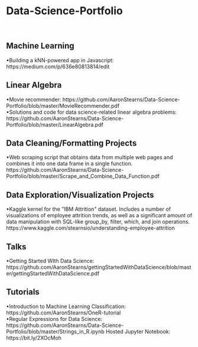 # Data-Science-Portfolio
<br>
<h2>Machine Learning</h2>
•Building a kNN-powered app in Javascript: https://medium.com/p/636e80813814/edit

<br>
<h2>Linear Algebra</h2>
•Movie recommender: https://github.com/AaronStearns/Data-Science-Portfolio/blob/master/MovieRecommender.pdf
<br>
•Solutions and code for data science-related linear algebra problems: https://github.com/AaronStearns/Data-Science-Portfolio/blob/master/LinearAlgebra.pdf





<br>
<h2>Data Cleaning/Formatting Projects</h2>
•Web scraping script that obtains data from multiple web pages and combines it into one data frame in a single function.
https://github.com/AaronStearns/Data-Science-Portfolio/blob/master/Scrape_and_Combine_Data_Function.pdf


<br>
<h2>Data Exploration/Visualization Projects</h2>
•Kaggle kernel for the "IBM Attrition" dataset. Includes a number of visualizations of employee attrition trends, as well as a significant amount of data manipulation with SQL-like group_by, filter, which, and join operations. 
https://www.kaggle.com/stearnsio/understanding-employee-attrition


<h2>Talks</h2>
•Getting Started WIth Data Science: https://github.com/AaronStearns/gettingStartedWithDataScience/blob/master/gettingStartedWithDataScience.pdf

<h2>Tutorials</h2>
•Introduction to Machine Learning Classification: https://github.com/AaronStearns/OneR-tutorial
<br>
•Regular Expressions for Data Science: https://github.com/AaronStearns/Data-Science-Portfolio/blob/master/Strings_in_R.ipynb
Hosted Jupyter Notebook: https://bit.ly/2XOcMoh  
